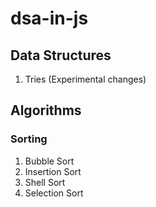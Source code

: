 # dsa-in-js

## Data Structures
1. Tries (Experimental changes)

## Algorithms
### Sorting
1. Bubble Sort
2. Insertion Sort
3. Shell Sort
4. Selection Sort